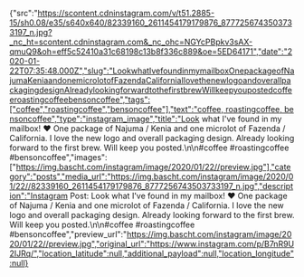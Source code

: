 {"src":"https://scontent.cdninstagram.com/v/t51.2885-15/sh0.08/e35/s640x640/82339160_2611454179179876_8777256743503733197_n.jpg?_nc_ht=scontent.cdninstagram.com&_nc_ohc=NGYcPBpkv3sAX-qmuQ9&oh=eff5c52410a31c68198c13b8f336c889&oe=5ED64171","date":"2020-01-22T07:35:48.000Z","slug":"LookwhatIvefoundinmymailboxOnepackageofNajumaKeniaandonemicrolotofFazendaCaliforniaIlovethenewlogoandoverallpackagingdesignAlreadylookingforwardtothefirstbrewWillkeepyoupostedcoffeeroastingcoffeebensoncoffee","tags":["coffee","roastingcoffee","bensoncoffee"],"text":"coffee, roastingcoffee, bensoncoffee","type":"instagram_image","title":"Look what I've found in my mailbox! ♥️ One package of Najuma / Kenia and one microlot of Fazenda / California. I love the new logo and overall packaging design. Already looking forward to the first brew. Will keep you posted.\n\n#coffee #roastingcoffee #bensoncoffee","images":["https://img.bascht.com/instagram/image/2020/01/22//preview.jpg"],"category":"posts","media_url":"https://img.bascht.com/instagram/image/2020/01/22//82339160_2611454179179876_8777256743503733197_n.jpg","description":"Instagram Post: Look what I've found in my mailbox! ♥️ One package of Najuma / Kenia and one microlot of Fazenda / California. I love the new logo and overall packaging design. Already looking forward to the first brew. Will keep you posted.\n\n#coffee #roastingcoffee #bensoncoffee","preview_url":"https://img.bascht.com/instagram/image/2020/01/22//preview.jpg","original_url":"https://www.instagram.com/p/B7nR9U2IJRq/","location_latitude":null,"additional_payload":null,"location_longitude":null}
